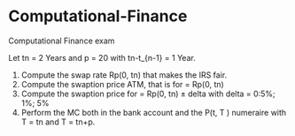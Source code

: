 # Computational-Finance
Computational Finance exam 


Let tn = 2 Years and p = 20 with tn-t_{n-1} = 1 Year.
1. Compute the swap rate Rp(0, tn) that makes the IRS fair.
2. Compute the swaption price ATM, that is for = Rp(0, tn)
3. Compute the swaption price for = Rp(0, tn) ± delta with delta = 0:5%; 1%; 5%
4. Perform the MC both in the bank account and the P(t, T ) numeraire with T = tn and T = tn+p.
